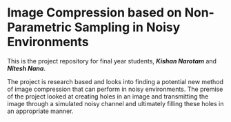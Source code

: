 # Image Compression based on Non-Parametric Sampling in Noisy Environments

This is the project repository for final year students, **_Kishan Narotam_** and **_Nitesh Nana_**.

The project is research based and looks into finding a potential new method of image compression that can perform in noisy environments.
The premise of the project looked at creating holes in an image and transmitting the image through a simulated noisy channel and ultimately filling these holes in an appropriate manner.
